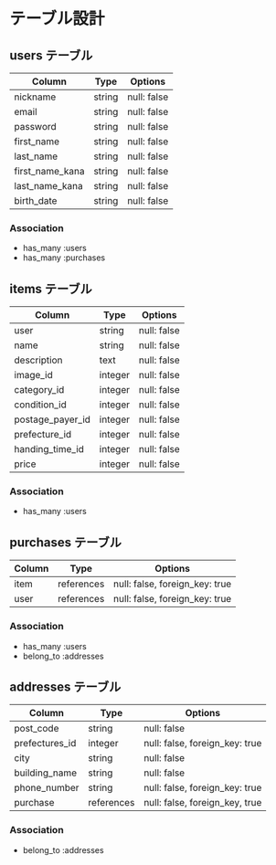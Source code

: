 # テーブル設計

## users テーブル

| Column          | Type   | Options     |
| --------------- | ------ | ----------- |
| nickname        | string | null: false |
| email           | string | null: false |
| password        | string | null: false |
| first_name      | string | null: false |
| last_name       | string | null: false |
| first_name_kana | string | null: false |
| last_name_kana  | string | null: false |
| birth_date      | string | null: false |

### Association

- has_many :users
- has_many :purchases

## items テーブル

| Column           | Type    | Options     |
| ---------------- | ------  | ----------- |
| user             | string  | null: false |
| name             | string  | null: false |
| description      | text    | null: false |
| image_id         | integer | null: false |
| category_id      | integer | null: false |
| condition_id     | integer | null: false |
| postage_payer_id | integer | null: false |
| prefecture_id    | integer | null: false |
| handing_time_id  | integer | null: false |
| price            | integer | null: false |

### Association

- has_many :users

## purchases テーブル

| Column | Type       | Options                        |
| ------ | ---------- | ------------------------------ |
| item   | references | null: false, foreign_key: true |
| user   | references | null: false, foreign_key: true |

### Association

- has_many :users
- belong_to :addresses

## addresses テーブル

| Column         | Type       | Options                        |
| -------------- | ---------- | ------------------------------ |
| post_code      | string     | null: false                    |
| prefectures_id | integer    | null: false, foreign_key: true |
| city           | string     | null: false                    |
| building_name  | string     | null: false                    |
| phone_number   | string     | null: false, foreign_key: true |
| purchase       | references | null: false, foreign_key, true |

### Association

- belong_to :addresses
